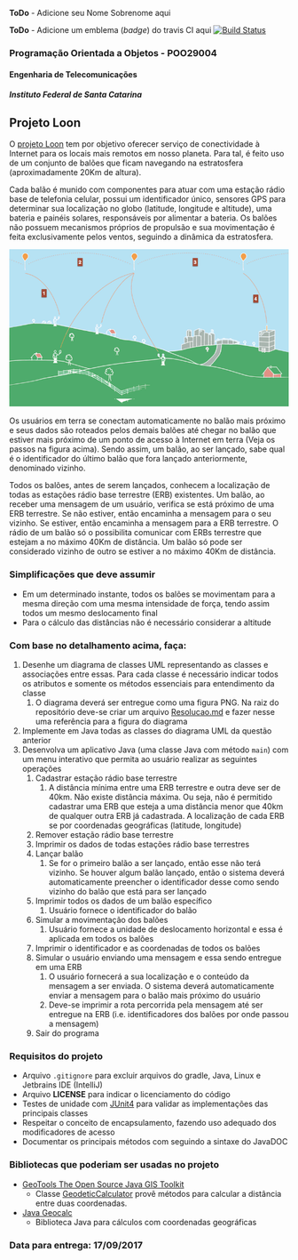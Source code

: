 **ToDo** - Adicione seu Nome Sobrenome aqui

**ToDo** - Adicione um emblema (*badge*) do travis CI aqui  [![Build Status](https://travis-ci.com/poo29004-201702/lista-02-XXXXX.svg?token=cpUWzuHDAsm6MQZ16ReK&branch=master)](https://travis-ci.com/poo29004-201702/lista-02-XXXXX)

### Programação Orientada a Objetos - POO29004

#### Engenharia de Telecomunicações

##### Instituto Federal de Santa Catarina



## Projeto Loon

O [projeto Loon](https://x.company/loon) tem por objetivo oferecer serviço de conectividade à Internet para os locais mais remotos em nosso planeta. Para tal, é feito uso de um conjunto de balões que ficam navegando na estratosfera (aproximadamente 20Km de altura). 

Cada balão é munido com componentes para atuar com uma estação rádio base de telefonia celular, possui um identificador único, sensores GPS para determinar sua localização no globo (latitude, longitude e altitude), uma bateria e painéis solares, responsáveis por alimentar a bateria. Os balões não possuem mecanismos próprios de propulsão e sua movimentação é feita exclusivamente pelos ventos, seguindo a dinâmica da estratosfera. 

![loon.png](loon.png)



Os usuários em terra se conectam automaticamente no balão mais próximo e seus dados são roteados pelos demais balões até chegar no balão que estiver mais próximo de um ponto de acesso à Internet em terra (Veja os passos na figura acima). Sendo assim, um balão, ao ser lançado, sabe qual é o identificador do último balão que fora lançado anteriormente, denominado vizinho. 

Todos os balões, antes de serem lançados, conhecem a localização de todas as estações rádio base terrestre (ERB) existentes. Um balão, ao receber uma mensagem de um usuário, verifica se está próximo de uma ERB terrestre. Se não estiver, então encaminha a mensagem para o seu vizinho. Se estiver, então encaminha a mensagem para a ERB terrestre. O rádio de um balão só o possibilita comunicar com ERBs terrestre que estejam a no máximo 40Km de distância. Um balão só pode ser considerado vizinho de outro se estiver a no máximo 40Km de distância.

### Simplificações que deve assumir

* Em um determinado instante, todos os balões se movimentam para a mesma direção com uma mesma intensidade de força, tendo assim todos um mesmo deslocamento final
* Para o cálculo das distâncias não é necessário considerar a altitude

### Com base no detalhamento acima, faça:

1. Desenhe um diagrama de classes UML representando as classes e associações entre essas. Para cada classe é necessário indicar todos os atributos e somente os métodos essenciais para entendimento da classe
   1. O diagrama deverá ser entregue como uma figura PNG. Na raiz do repositório deve-se criar um arquivo [Resolucao.md](Resolucao.md) e fazer nesse uma referência para a figura do diagrama
2. Implemente em Java todas as classes do diagrama UML da questão anterior
3. Desenvolva um aplicativo Java (uma classe Java com método `main`) com um menu interativo que permita ao usuário realizar as seguintes operações
   1. Cadastrar estação rádio base terrestre
      1. A distância mínima entre uma ERB terrestre e outra deve ser de 40km. Não existe distância máxima. Ou seja, não é permitido cadastrar uma ERB que esteja a uma distância menor que 40km de qualquer outra ERB já cadastrada. A localização de cada ERB se por coordenadas geográficas (latitude, longitude)
   2. Remover estação rádio base terrestre
   3. Imprimir os dados de todas estações rádio base terrestres
   4. Lançar balão
      1. Se for o primeiro balão a ser lançado, então esse não terá vizinho. Se houver algum balão lançado, então o sistema deverá automaticamente preencher o identificador desse como sendo vizinho do balão que está para ser lançado
   5. Imprimir todos os dados de um balão específico
      1. Usuário fornece o identificador do balão
   6. Simular a movimentação dos balões
      1. Usuário fornece a unidade de deslocamento horizontal e essa é aplicada em todos os balões
   7. Imprimir o identificador e as coordenadas de todos os balões
   8. Simular o usuário enviando uma mensagem e essa sendo entregue em uma ERB
      1. O usuário fornecerá a sua localização e o conteúdo da mensagem a ser enviada. O sistema deverá automaticamente enviar a mensagem para o balão mais próximo do usuário
      2. Deve-se imprimir a rota percorrida pela mensagem até ser entregue na ERB (i.e. identificadores dos balões por onde passou a mensagem)
   9. Sair do programa

### Requisitos do projeto

* Arquivo `.gitignore`  para excluir arquivos do gradle, Java, Linux e Jetbrains IDE (IntelliJ)
* Arquivo **LICENSE** para indicar o licenciamento do código
* Testes de unidade com [JUnit4](https://github.com/junit-team/junit4/wiki/Assertions) para validar as implementações das principais classes
* Respeitar o conceito de encapsulamento, fazendo uso adequado dos modificadores de acesso
* Documentar os principais métodos com seguindo a sintaxe do JavaDOC




### Bibliotecas que poderiam ser usadas no projeto

* [GeoTools The Open Source Java GIS Toolkit](http://geotools.org/)
  * Classe [GeodeticCalculator](http://docs.geotools.org/latest/javadocs/org/geotools/referencing/GeodeticCalculator.html) provê métodos para calcular a distância entre duas coordenadas. 
* [Java Geocalc](https://github.com/grumlimited/geocalc)
  * Biblioteca Java para cálculos com coordenadas geográficas



### Data para entrega: 17/09/2017